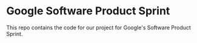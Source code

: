 # Google Software Product Sprint

This repo contains the code for our project for Google's Software Product Sprint.
